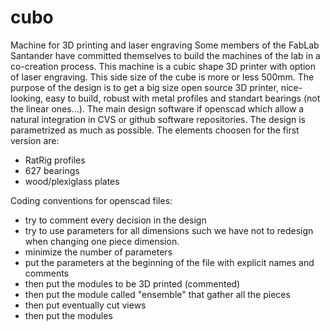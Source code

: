 # cubo
Machine for 3D printing and laser engraving
Some members of the FabLab Santander have committed themselves to build the machines of the lab in a co-creation process.
This machine is a cubic shape 3D printer with option of laser engraving.
This side size of the cube is more or less 500mm.
The purpose of the design is to get a big size open source 3D printer, nice-looking, easy to build, robust with metal profiles and standart bearings (not the linear ones...).
The main design software if openscad which allow a natural integration in CVS or github software repositories.
The design is parametrized as much as possible. The elements choosen for the first version are:

- RatRig profiles
- 627 bearings
- wood/plexiglass plates

Coding conventions for openscad files:
- try to comment every decision in the design
- try to use parameters for all dimensions such we have not to redesign when changing one piece dimension.
- minimize the number of parameters
- put the parameters at the beginning of the file with explicit names and comments
- then put the modules to be 3D printed (commented)
- then put the module called "ensemble" that gather all the pieces
- then put eventually cut views
- then put the modules
